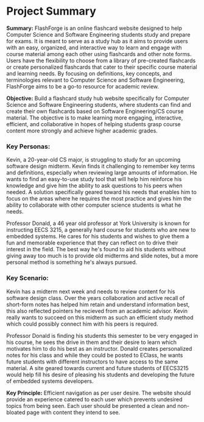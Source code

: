 # Project Summary
**Summary:** FlashForge is an online flashcard website designed to help Computer Science and Software Engineering students study and prepare for exams. It is meant to serve as a study hub as it aims to provide users with an easy, organized, and interactive way to learn and engage with course material among each other using flashcards and other note forms. Users have the flexibility to choose from a library of pre-created flashcards or create personalized flashcards that cater to their specific course material and learning needs. By focusing on definitions, key concepts, and terminologies relevant to Computer Science and Software Engineering, FlashForge aims to be a go-to resource for academic review.

**Objective:** Build a flashcard study hub website specifically for Computer Science and Software Engineering students, where students can find and create their own flashcards based on Software Engineering/CS course material. The objective is to make learning more engaging, interactive, efficient, and collaborative in hopes of helping students grasp course content more strongly and achieve higher academic grades.

### **Key Personas:**
Kevin, a 20-year-old CS major, is struggling to study for an upcoming software design midterm. Kevin finds it challenging to remember key terms and definitions, especially when reviewing large amounts of information. He wants to find an easy-to-use study tool that will help him reinforce his knowledge and give him the ability to ask questions to his peers when needed. A solution specifically geared toward his needs that enables him to focus on the areas where he requires the most practice and gives him the ability to collaborate with other computer science students is what he needs.

Professor Donald, a 46 year old professor at York University is known for instructing EECS 3215, a generally hard course for students who are new to embedded systems. He cares for his students and wishes to give them a fun and memorable experience that they can reflect on to drive their interest in the field. The best way he's found to aid his students without giving away too much is to provide old midterms and slide notes, but a more personal method is something he's always pursued.


### **Key Scenario:** 
Kevin has a midterm next week and needs to review content for his software design class. Over the years collaboration and active recall of short-form notes has helped him retain and understand information best, this also reflected pointers he recieved from an academic advisor. Kevin really wants to succeed on this midterm as such an efficient study method which could possibly connect him with his peers is required.

Professor Donald is finding his students this semester to be very engaged in his course, he sees the drive in them and their desire to learn which motivates him to do his best as an instructor. Donald creates personalized notes for his class and while they could be posted to EClass, he wants future students with different instructors to have access to the same material. A site geared towards current and future students of EECS3215 would help fill his desire of pleasing his students and developing the future of embedded systems developers.

**Key Principle:** Efficient navigation as per user desire. The website should provide an experience catered to each user which prevents undesired topics from being seen. Each user should be presented a clean and non-bloated page with content they intend to see.